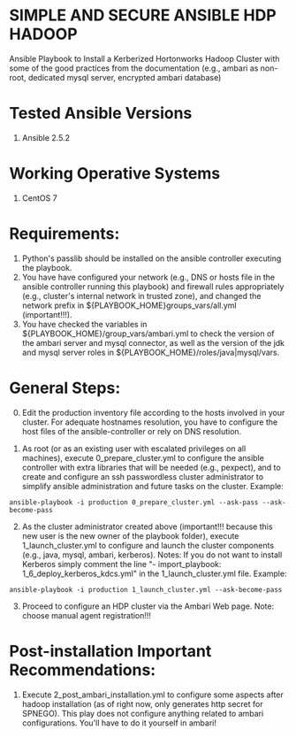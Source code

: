 # SIMPLE AND SECURE ANSIBLE HDP HADOOP
Ansible Playbook to Install a Kerberized Hortonworks Hadoop Cluster with some of the good practices from the documentation (e.g., ambari as non-root, dedicated mysql server, encrypted ambari database)

# Tested Ansible Versions
1) Ansible 2.5.2

# Working Operative Systems
1) CentOS 7

# Requirements:

1) Python's passlib should be installed on the ansible controller executing the playbook.
2) You have have configured your network (e.g., DNS or hosts file in the ansible controller running this playbook) and firewall rules appropriately (e.g., cluster's internal network in trusted zone), and changed the network prefix in ${PLAYBOOK_HOME}groups_vars/all.yml (important!!!).
3) You have checked the variables in ${PLAYBOOK_HOME}/group_vars/ambari.yml to check the version of the ambari server and mysql connector, as well as the version of the jdk and mysql server roles in ${PLAYBOOK_HOME}/roles/java|mysql/vars.

# General Steps:

0) Edit the production inventory file according to the hosts involved in your cluster. For adequate hostnames resolution, you have to configure the host files of the ansible-controller or rely on DNS resolution.

1) As root (or as an existing user with escalated privileges on all machines), execute 0_prepare_cluster.yml to configure the ansible controller with extra libraries that will be needed (e.g., pexpect), and to create and configure an ssh passwordless cluster administrator to simplify ansible administration and future tasks on the cluster. Example:

```
ansible-playbook -i production 0_prepare_cluster.yml --ask-pass --ask-become-pass
```

2) As the cluster administrator created above (important!!! because this new user is the new owner of the playbook folder), execute 1_launch_cluster.yml to configure and launch the cluster components (e.g., java, mysql, ambari, kerberos). Notes: If you do not want to install Kerberos simply comment the line "- import_playbook: 1_6_deploy_kerberos_kdcs.yml" in the 1_launch_cluster.yml file. Example:

```
ansible-playbook -i production 1_launch_cluster.yml --ask-become-pass
```

3) Proceed to configure an HDP cluster via the Ambari Web page. Note: choose manual agent registration!!!

# Post-installation Important Recommendations:

1) Execute 2_post_ambari_installation.yml to configure some aspects after hadoop installation (as of right now, only generates http secret for SPNEGO). This play does not configure anything related to ambari configurations. You'll have to do it yourself in ambari!

